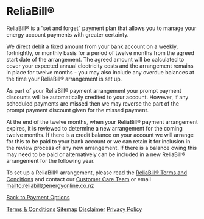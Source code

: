 # ReliaBill®
ReliaBill® is a “set and forget” payment plan that allows you to manage your energy account payments with greater certainty.

We direct debit a fixed amount from your bank account on a weekly, fortnightly, or monthly basis for a period of twelve months from the agreed start date of the arrangement. The agreed amount will be calculated to cover your expected annual electricity costs and the arrangement remains in place for twelve months - you may also include any overdue balances at the time your ReliaBill® arrangement is set up.

As part of your ReliaBill® payment arrangement your prompt payment discounts will be automatically credited to your account. However, if any scheduled payments are missed then we may reverse the part of the prompt payment discount given for the missed payment.

At the end of the twelve months, when your ReliaBill® payment arrangement expires, it is reviewed to determine a new arrangement for the coming twelve months. If there is a credit balance on your account we will arrange for this to be paid to your bank account or we can retain it for inclusion in the review process of any new arrangement. If there is a balance owing this may need to be paid or alternatively can be included in a new ReliaBill® arrangement for the following year.

To set up a ReliaBill® arrangement, please read the [ReliaBill® Terms and Conditions](http://www.energyonline.co.nz/reliabill_%E2%80%93_terms_and_conditions) and contact our [Customer Care Team](http://www.energyonline.co.nz/Default.aspx?tabid=66) or email <mailto:reliabill@energyonline.co.nz>

[Back to Payment Options](http://www.energyonline.co.nz/residential/residential_faqs/residential_faqs_-_payment_options)

[Terms & Conditions](http://www.energyonline.co.nz/terms)
[Sitemap](http://www.energyonline.co.nz/home/site_map)
[Disclaimer](http://www.energyonline.co.nz/home/site_map/disclaimer)
[Privacy Policy](http://www.energyonline.co.nz/home/site_map/privacy_policy)

